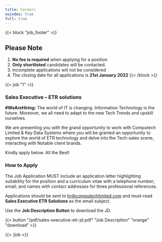 ```yaml
---
title: Careers
noindex: true
full: true
---
```


<!-- ## Welcome to Computech Limited Careers -->

{{< block "job_footer" >}}
## Please Note

1. __No fee is required__ when applying for a position
2. __Only shortlisted__ candidates will be contacted.
3. Incomplete applications will not be considered
4. The closing date for all applications is __21st January 2022__
{{< /block >}}

{{< job "1" >}}
### Sales Executive – ETR solutions

__#WeAreHiring:__ The world of IT is changing. Information Technology is the future. Moreover, we all need to adapt to the new Tech Trends and upskill ourselves.

We are presenting you with the grand opportunity to work with Computech Limited & Key Data Systems where you will be granted an opportunity to explore the world of ETR technology and delve into the Tech-sales scene, interacting with Notable client brands.

Kindly apply below. All the Best!

### How to Apply

The Job Application MUST include an application letter highlighting suitability for the position and a curriculum vitae with a telephone number; email; and names with contact addresses for three professional references.

Applications should be sent to [hr@computechlimited.com](mailto:hr@computechlimited.com?Subject=Sales%20Executive%20%20ETR%20%20Solutions) and must-read __Sales Executive ETR Solutions__ as the email subject.

Use the __Job Description Button__ to download the JD.

{{< button "/pdf/sales-executive-etr-jd.pdf" "Job Description" "orange" "download" >}}

{{< /job >}}